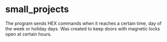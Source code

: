 # small_projects
The program sends HEX commands when it reaches a certain time, day of the week or holiday days.
Was created to keep doors with magnetic locks open at certain hours.
